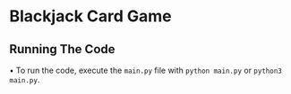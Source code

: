 # Blackjack Card Game

## Running The Code

 • To run the code, execute the `main.py` file with `python main.py` or `python3 main.py`.